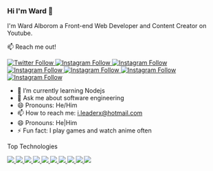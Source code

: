 ### Hi I'm Ward 👋
I'm Ward Alborom a Front-end Web Developer and Content Creator on Youtube.


📫 Reach me out! 
<p align="left">
   <a href="https://twitter.com/ileaderx">
      <img alt="Twitter Follow" src="https://img.shields.io/badge/Twitter-1DA1F2?style=for-the-badge&logo=twitter&logoColor=white">
   </a>
   <a href="https://instagram.com/wb7_">
      <img alt="Instagram Follow" src="https://img.shields.io/badge/Instagram-E4405F?style=for-the-badge&logo=instagram&logoColor=white">
   </a>
   <a href="https://tiktok.com/@ileaderxx">
      <img alt="Instagram Follow" src="https://img.shields.io/badge/TikTok-000000?style=for-the-badge&logo=tiktok&logoColor=white">
   </a>
   <a href="https://www.linkedin.com/in/ward-alborom-b3b059190/">
      <img alt="Instagram Follow" src="https://img.shields.io/badge/LinkedIn-0077B5?style=for-the-badge&logo=linkedin&logoColor=white">
   </a>
   <a href="https://youtube.com/c/ileaderx">
      <img alt="Instagram Follow" src="https://img.shields.io/badge/YouTube-FF0000?style=for-the-badge&logo=youtube&logoColor=white">
   </a>
   <a href="mailto:i.leaderx@hotmail.com">
      <img alt="Instagram Follow" src="https://img.shields.io/badge/Gmail-D14836?style=for-the-badge&logo=gmail&logoColor=white">
   </a>
   <a href="https://codepen.io/ileaderx">
      <img alt="Instagram Follow" src="https://img.shields.io/badge/Codepen-000000?style=for-the-badge&logo=codepen&logoColor=white">
   </a>
 </p>
 
 - 🌱 I’m currently learning Nodejs
 - 💬 Ask me about software engineering
 - 😄 Pronouns: He/Him
 - 📫 How to reach me: i.leaderx@hotmail.com 
 - 😄 Pronouns: He|Him
 - ⚡ Fun fact: I play games and watch anime often

 
 Top Technologies
 <p>
   <a href="#">
      <img src="https://img.shields.io/badge/HTML5-E34F26?style=for-the-badge&logo=html5&logoColor=white">
   </a>
   <a href="#">
      <img src="https://img.shields.io/badge/CSS3-1572B6?style=for-the-badge&logo=css3&logoColor=white">
   </a>
   <a href="#">
      <img src="https://img.shields.io/badge/JavaScript-323330?style=for-the-badge&logo=javascript&logoColor=F7DF1E">
   </a>
   <a href="#">
      <img src="https://img.shields.io/badge/Python-14354C?style=for-the-badge&logo=python&logoColor=white">
   </a>
   <a href="#">
      <img src="https://img.shields.io/badge/Flask-000000?style=for-the-badge&logo=flask&logoColor=white">
   </a>
   <a href="#">
      <img src="https://img.shields.io/badge/Visual_Studio_Code-0078D4?style=for-the-badge&logo=visual%20studio%20code&logoColor=white">
   </a>
   <a href="#">
      <img src="https://img.shields.io/badge/Bootstrap-563D7C?style=for-the-badge&logo=bootstrap&logoColor=white">
   </a>
   <a href="#">
      <img src="https://img.shields.io/badge/Heroku-430098?style=for-the-badge&logo=heroku&logoColor=white">
   </a>
   <a href="#">
      <img src="https://img.shields.io/badge/figma-%23F24E1E.svg?style=for-the-badge&logo=figma&logoColor=white">
   </a>
   <a href="#">
      <img src="https://img.shields.io/badge/react_native-%2320232a.svg?style=for-the-badge&logo=react&logoColor=%2361DAFB">
   </a>
</p>

<!--
**ileaderx/ileaderx** is a ✨ _special_ ✨ repository because its `README.md` (this file) appears on your GitHub profile.

Here are some ideas to get you started:

- 🔭 I’m currently working on ...
- 🌱 I’m currently learning ...
- 👯 I’m looking to collaborate on ...
- 🤔 I’m looking for help with ...
- 💬 Ask me about ...
- 😄 Pronouns: He/Him
- ⚡ Fun fact: ...
-->
